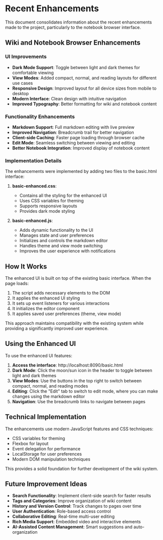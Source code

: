 # Recent Enhancements

This document consolidates information about the recent enhancements made to the project, particularly to the notebook browser interface.

## Wiki and Notebook Browser Enhancements

### UI Improvements

- **Dark Mode Support**: Toggle between light and dark themes for comfortable viewing
- **View Modes**: Added compact, normal, and reading layouts for different use cases
- **Responsive Design**: Improved layout for all device sizes from mobile to desktop
- **Modern Interface**: Clean design with intuitive navigation
- **Improved Typography**: Better formatting for wiki and notebook content

### Functionality Enhancements

- **Markdown Support**: Full markdown editing with live preview
- **Improved Navigation**: Breadcrumb trail for better navigation
- **Client-side Caching**: Faster page loading through browser cache
- **Edit Mode**: Seamless switching between viewing and editing
- **Better Notebook Integration**: Improved display of notebook content

### Implementation Details

The enhancements were implemented by adding two files to the basic.html interface:

1. **basic-enhanced.css**: 
   - Contains all the styling for the enhanced UI
   - Uses CSS variables for theming
   - Supports responsive layouts
   - Provides dark mode styling

2. **basic-enhanced.js**:
   - Adds dynamic functionality to the UI
   - Manages state and user preferences
   - Initializes and controls the markdown editor
   - Handles theme and view mode switching
   - Improves the user experience with notifications

## How It Works

The enhanced UI is built on top of the existing basic interface. When the page loads:

1. The script adds necessary elements to the DOM
2. It applies the enhanced UI styling
3. It sets up event listeners for various interactions
4. It initializes the editor component
5. It applies saved user preferences (theme, view mode)

This approach maintains compatibility with the existing system while providing a significantly improved user experience.

## Using the Enhanced UI

To use the enhanced UI features:

1. **Access the interface**: http://localhost:8090/basic.html
2. **Dark Mode**: Click the moon/sun icon in the header to toggle between light and dark themes
3. **View Modes**: Use the buttons in the top right to switch between compact, normal, and reading modes
4. **Editing**: Click the "Edit" tab to switch to edit mode, where you can make changes using the markdown editor
5. **Navigation**: Use the breadcrumb links to navigate between pages

## Technical Implementation

The enhancements use modern JavaScript features and CSS techniques:

- CSS variables for theming
- Flexbox for layout
- Event delegation for performance
- LocalStorage for user preferences
- Modern DOM manipulation techniques

This provides a solid foundation for further development of the wiki system.

## Future Improvement Ideas

- **Search Functionality**: Implement client-side search for faster results
- **Tags and Categories**: Improve organization of wiki content
- **History and Version Control**: Track changes to pages over time
- **User Authentication**: Role-based access control
- **Collaborative Editing**: Real-time multi-user editing
- **Rich Media Support**: Embedded video and interactive elements
- **AI-Assisted Content Management**: Smart suggestions and auto-organization